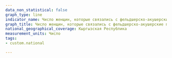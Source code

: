 ```yaml
---
data_non_statistical: false
graph_type: line
indicator_name: Число женщин, которые связались с фельдшерско-акушерские пункты, организации здравоохранения, оказывающие медицинскую и профилактическую помощь ЦСМ, станции (отделения, больницы) скорой медицинской помощи или отделы судебно-медицинской экспертизы в связи с насилием в семье и число женщин, получивших лечение по поводу заболеваний (травм), возникших в результате насилия в семье 
graph_title: Число женщин, которые связались с фельдшерско-акушерские пункты, организации здравоохранения, оказывающие медицинскую и профилактическую помощь ЦСМ, станции (отделения, больницы) скорой медицинской помощи или отделы судебно-медицинской экспертизы в связи с насилием в семье и число женщин, получивших лечение по поводу заболеваний (травм), возникших в результате насилия в семье 
national_geographical_coverage: Кыргызская Республика
measurement_units: Число
tags:
- custom.national

---
```

